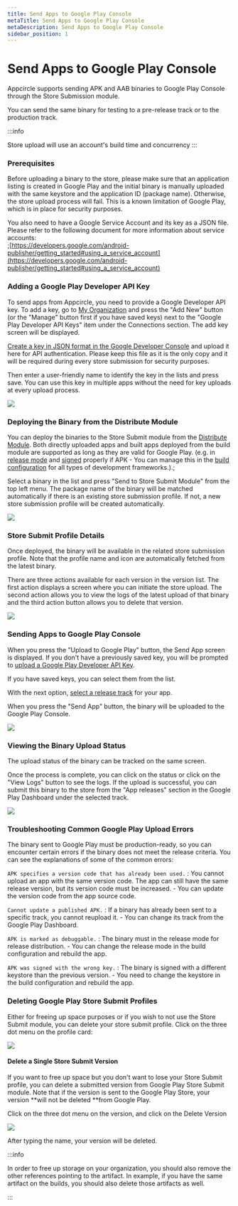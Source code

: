 ```yaml
---
title: Send Apps to Google Play Console
metaTitle: Send Apps to Google Play Console
metaDescription: Send Apps to Google Play Console
sidebar_position: 1
---
```


# Send Apps to Google Play Console

Appcircle supports sending APK and AAB binaries to Google Play Console through the Store Submission module.

You can send the same binary for testing to a pre-release track or to the production track.

:::info

Store upload will use an account's build time and concurrency
:::


### Prerequisites

Before uploading a binary to the store, please make sure that an application listing is created in Google Play and the initial binary is manually uploaded with the same keystore and the application ID (package name). Otherwise, the store upload process will fail. This is a known limitation of Google Play, which is in place for security purposes.

You also need to have a Google Service Account and its key as a JSON file. Please refer to the following document for more information about service accounts:\
;[https://developers.google.com/android-publisher/getting_started#using_a_service_account](https://developers.google.com/android-publisher/getting_started#using_a_service_account)

### Adding a Google Play Developer API Key

To send apps from Appcircle, you need to provide a Google Developer API key. To add a key, go to [My Organization](../account/my-organization.md) and press the "Add New" button (or the "Manage" button first if you have saved keys) next to the "Google Play Developer API Keys" item under the Connections section. The add key screen will be displayed.

[Create a key in JSON format in the Google Developer Console](https://developers.google.com/android-publisher/getting_started#using_a_service_account) and upload it here for API authentication. Please keep this file as it is the only copy and it will be required during every store submission for security purposes.

Then enter a user-friendly name to identify the key in the lists and press save. You can use this key in multiple apps without the need for key uploads at every upload process.

![](<https://cdn.appcircle.io/docs/assets/image (92).png>)

### Deploying the Binary from the Distribute Module

You can deploy the binaries to the Store Submit module from the [Distribute Module](../distribute/create-or-select-a-distribution-profile.md). Both directly uploaded apps and built apps deployed from the build module are supported as long as they are valid for Google Play. (e.g. in [release mode](../build/building-android-applications/) and [signed](../signing-identities/android-keystores.md) properly if APK - You can manage this in the [build configuration](../build/build-profile-configuration.md) for all types of development frameworks.).;

Select a binary in the list and press "Send to Store Submit Module" from the top left menu. The package name of the binary will be matched automatically if there is an existing store submission profile. If not, a new store submission profile will be created automatically.

![](<https://cdn.appcircle.io/docs/assets/image (69).png>)

### Store Submit Profile Details

Once deployed, the binary will be available in the related store submission profile. Note that the profile name and icon are automatically fetched from the latest binary.

There are three actions available for each version in the version list. The first action displays a screen where you can initiate the store upload. The second action allows you to view the logs of the latest upload of that binary and the third action button allows you to delete that version.

![](<https://cdn.appcircle.io/docs/assets/image (89).png>)

### Sending Apps to Google Play Console

When you press the "Upload to Google Play" button, the Send App screen is displayed. If you don't have a previously saved key, you will be prompted to [upload a Google Play Developer API Key](google-play.md#adding-a-google-play-developer-api-key).

If you have saved keys, you can select them from the list.

With the next option, [select a release track](https://support.google.com/googleplay/android-developer/answer/3131213) for your app.

When you press the "Send App" button, the binary will be uploaded to the Google Play Console.

![](<https://cdn.appcircle.io/docs/assets/image (91).png>)

###

### Viewing the Binary Upload Status

The upload status of the binary can be tracked on the same screen.

Once the process is complete, you can click on the status or click on the "View Logs" button to see the logs. If the upload is successful, you can submit this binary to the store from the "App releases" section in the Google Play Dashboard under the selected track.

![](<https://cdn.appcircle.io/docs/assets/image (74).png>)

### Troubleshooting Common Google Play Upload Errors

The binary sent to Google Play must be production-ready, so you can encounter certain errors if the binary does not meet the release criteria. You can see the explanations of some of the common errors:

`APK specifies a version code that has already been used.` : You cannot upload an app with the same version code. The app can still have the same release version, but its version code must be increased. - You can update the version code from the app source code.

`Cannot update a published APK.` : If a binary has already been sent to a specific track, you cannot reupload it. - You can change its track from the Google Play Dashboard.

`APK is marked as debuggable.` : The binary must in the release mode for release distribution. - You can change the release mode in the build configuration and rebuild the app.

`APK was signed with the wrong key.` : The binary is signed with a different keystore than the previous version. - You need to change the keystore in the build configuration and rebuild the app.

### Deleting Google Play Store Submit Profiles

Either for freeing up space purposes or if you wish to not use the Store Submit module, you can delete your store submit profile. Click on the three dot menu on the profile card:

![](<https://cdn.appcircle.io/docs/assets/image (207).png>)

#### Delete a Single Store Submit Version

If you want to free up space but you don't want to lose your Store Submit profile, you can delete a submitted version from Google Play Store Submit module. Note that if the version is sent to the Google Play Store, your version **will not be deleted **from Google Play.

Click on the three dot menu on the version, and click on the Delete Version

![](<https://cdn.appcircle.io/docs/assets/image (206).png>)

After typing the name, your version will be deleted.

:::info

In order to free up storage on your organization, you should also remove the other references pointing to the artifact. In example, if you have the same artifact on the builds, you should also delete those artifacts as well.

:::

